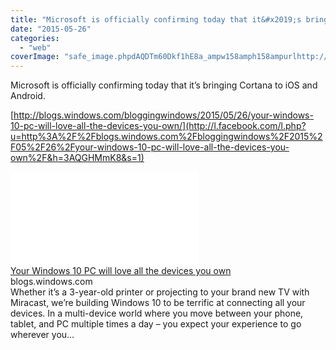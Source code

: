 ```yaml
---
title: "Microsoft is officially confirming today that it&#x2019;s bringing Cortana to iOS and A..."
date: "2015-05-26"
categories: 
  - "web"
coverImage: "safe_image.phpdAQDTm60Dkf1hE8a_ampw158amph158ampurlhttp://az648995.vo_.msecnd.net/win/2015/05/Screenshot1-500x281.png"
---
```


Microsoft is officially confirming today that it’s bringing Cortana to iOS and Android.  
  
[http://blogs.windows.com/bloggingwindows/2015/05/26/your-windows-10-pc-will-love-all-the-devices-you-own/](http://l.facebook.com/l.php?u=http%3A%2F%2Fblogs.windows.com%2Fbloggingwindows%2F2015%2F05%2F26%2Fyour-windows-10-pc-will-love-all-the-devices-you-own%2F&h=3AQGHMmK8&s=1)  
  
[![](images/safe_image.php?d=AQDTm60Dkf1hE8a_&w=158&h=158&url=http%3A%2F%2Faz648995.vo.msecnd.net%2Fwin%2F2015%2F05%2FScreenshot1-500x281.png)](http://l.facebook.com/l.php?u=http%3A%2F%2Fblogs.windows.com%2Fbloggingwindows%2F2015%2F05%2F26%2Fyour-windows-10-pc-will-love-all-the-devices-you-own%2F&h=0AQGYvn8j&s=1)  
[Your Windows 10 PC will love all the devices you own](http://l.facebook.com/l.php?u=http%3A%2F%2Fblogs.windows.com%2Fbloggingwindows%2F2015%2F05%2F26%2Fyour-windows-10-pc-will-love-all-the-devices-you-own%2F%3Ffb_ref%3DDefault%26fb_source%3Dmessage&h=jAQGcISDf&s=1)  
blogs.windows.com  
Whether it’s a 3-year-old printer or projecting to your brand new TV with Miracast, we’re building Windows 10 to be terrific at connecting all your devices. In a multi-device world where you move between your phone, tablet, and PC multiple times a day – you expect your experience to go wherever you…
